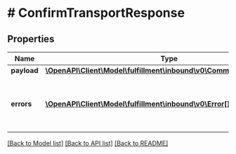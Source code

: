 # # ConfirmTransportResponse

## Properties

Name | Type | Description | Notes
------------ | ------------- | ------------- | -------------
**payload** | [**\OpenAPI\Client\Model\fulfillment\inbound\v0\CommonTransportResult**](CommonTransportResult.md) |  | [optional]
**errors** | [**\OpenAPI\Client\Model\fulfillment\inbound\v0\Error[]**](Error.md) | A list of error responses returned when a request is unsuccessful. | [optional]

[[Back to Model list]](../../README.md#models) [[Back to API list]](../../README.md#endpoints) [[Back to README]](../../README.md)
